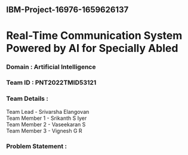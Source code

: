 ## IBM-Project-16976-1659626137
# Real-Time Communication System Powered by AI for Specially Abled
### Domain : Artificial Intelligence
### Team ID : PNT2022TMID53121
### Team Details : 
Team Lead - Srivarsha Elangovan  
Team Member 1 - Srikanth S Iyer  
Team Member 2 - Vaseekaran S  
Team Member 3 - Vignesh G R  
### Problem Statement :

